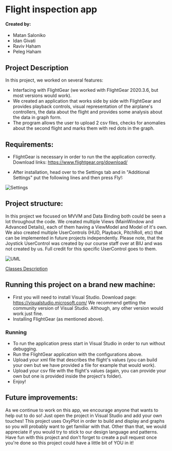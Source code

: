 # Flight inspection app
#### Created by:
- Matan Saloniko
- Idan Givati
- Raviv Haham
- Peleg Haham


Project Description
- 
In this project, we worked on several features:
- Interfacing with FlightGear (we worked with FlightGear 2020.3.6, but most versions would work).
- We created an application that works side by side with FlightGear and provides playback controls, visual representation of the airplane's controllers, the data about the flight and provides some analysis about the data in graph form.
- The program allows the user to upload 2 csv files, checks for anomalies about the second flight and marks them with red dots in the graph.

## Requirements:

- FlightGear is necessary in order to run the the application correctly.
Download links:
https://www.flightgear.org/download/

- After installation, head over to the Settings tab and in "Additional Settings" put the following lines and then press Fly!:

![Settings](https://i.imgur.com/ElTtcKD.png)

## Project structure:

In this project we focused on MVVM and Data Binding both could be seen a lot throughout the code.
We created multiple Views (MainWindow and Advanced Details), each of them having a ViewModel and Model of it's own.
We also created multiple UserControls (HUD, Playback, PitchRoll, etc) that can be implemented in future projects independently.
Please note, that the Joystick UserControl was created by our course staff over at BIU and was not created by us. Full credit for this specific UserControl goes to them.

![UML](https://i.imgur.com/FNQjCmi.png)

[Classes Description](FlightInspectionApp/ClassDetails.md)

## Running this project on a brand new machine:

- First you will need to install Visual Studio.
	Download page:
	https://visualstudio.microsoft.com/
	We recommend getting the community version of Visual Studio. Although, any other version would work just fine.
- Installing FlightGear (as mentioned above).

### Running

- To run the application press start in Visual Studio in order to run without debugging.
- Run the FlightGear application with the configurations above.
- Upload your xml file that describes the flight's values (you can build your own but we have provided a file for example that would work).
- Upload your csv file with the flight's values (again, you can provide your own but one is provided inside the project's folder).
- Enjoy!

## Future improvements:

As we continue to work on this app, we encourage anyone that wants to help out to do so!
Just open the project in Visual Studio and add your own touches!
This project uses OxyPlot in order to build and display and graphs so you will probably want to get familiar with that.
Other than that, we would appreciate if you would try to stick to our design language and patterns.
Have fun with this project and don't forget to create a pull request once you're done so this project could have a little bit of YOU in it!
